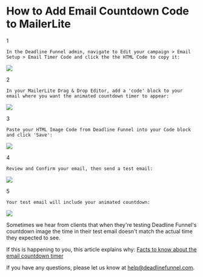 # How to Add Email Countdown Code to MailerLite

1

```text
In the Deadline Funnel admin, navigate to Edit your campaign > Email Setup > Email Timer Code and click the the HTML Code to copy it:
```

![](https://s3.amazonaws.com/helpscout.net/docs/assets/53974d6ce4b0c76107b109d1/images/5a7e20d22c7d3a4a4198ffd7/file-M1HGYZqGl5.png)

2

```text
In your MailerLite Drag & Drop Editor, add a 'code' block to your email where you want the animated countdown timer to appear:
```

![](https://s3.amazonaws.com/helpscout.net/docs/assets/53974d6ce4b0c76107b109d1/images/591b6ca00428634b4a33303f/file-cB2fyhgsMN.png)

3

```text
Paste your HTML Image Code from Deadline Funnel into your Code block and click 'Save':
```

![](https://s3.amazonaws.com/helpscout.net/docs/assets/53974d6ce4b0c76107b109d1/images/591b6d5a0428634b4a333046/file-8AAZfduW85.png)

4

```text
Review and Confirm your email, then send a test email:
```

![](https://s3.amazonaws.com/helpscout.net/docs/assets/53974d6ce4b0c76107b109d1/images/591b6e172c7d3a057f8924b2/file-5p1g1MGHaA.png)

5

```text
Your test email will include your animated countdown:
```

![](https://s3.amazonaws.com/helpscout.net/docs/assets/53974d6ce4b0c76107b109d1/images/591b6ea60428634b4a333051/file-MdJHAHjaFs.png)

Sometimes we hear from clients that when they're testing Deadline Funnel's countdown image the time in their test email doesn't match the actual time they expected to see.

If this is happening to you, this article explains why: [Facts to know about the email countdown timer](http://documentation.deadlinefunnel.com/article/366-facts-to-know-%20about-the-email-countdown)

If you have any questions, please let us know at [help@deadlinefunnel.com](mailto:mailto:help@deadlinefunnel.com).

